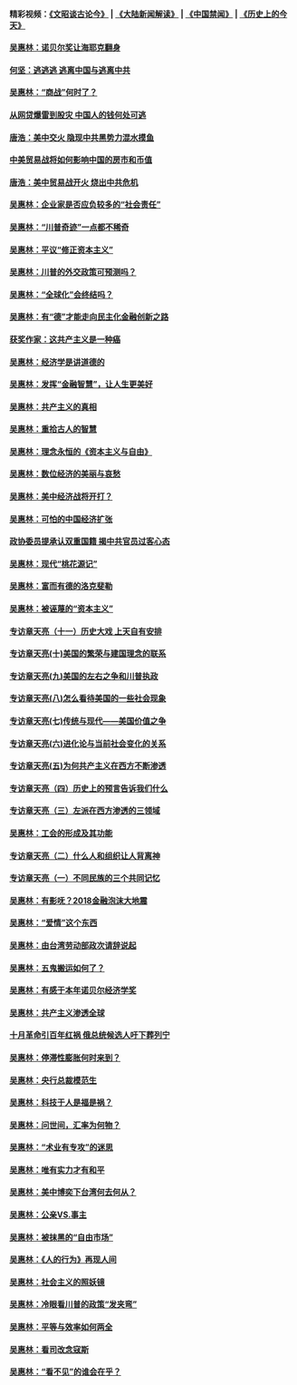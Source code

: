 #### 精彩视频：[《文昭谈古论今》](https://github.com/gfw-breaker/wenzhao/blob/master/README.md?t=12250931) | [《大陆新闻解读》](https://github.com/gfw-breaker/ntdtv-comedy/blob/master/README.md?t=12250931) | [《中国禁闻》](https://github.com/gfw-breaker/ntdtv-news/blob/master/README.md?t=12250931) | [《历史上的今天》](https://github.com/gfw-breaker/today-in-history/blob/master/README.md?t=12250931) 

#### [吴惠林：诺贝尔奖让海耶克翻身](../pages/nsc423/n10890049.md?t=12250931) 

#### [何坚：逃逃逃 逃离中国与逃离中共](../pages/nsc423/n10592891.md?t=12250931) 

#### [吴惠林：“商战”何时了？](../pages/nsc423/n10573558.md?t=12250931) 

#### [从网贷爆雷到股灾 中国人的钱何处可逃](../pages/nsc423/n10572800.md?t=12250931) 

#### [唐浩：美中交火 隐现中共黑势力混水摸鱼](../pages/nsc423/n10544040.md?t=12250931) 

#### [中美贸易战将如何影响中国的房市和币值](../pages/nsc423/n10543697.md?t=12250931) 

#### [唐浩：美中贸易战开火 烧出中共危机](../pages/nsc423/n10540126.md?t=12250931) 

#### [吴惠林：企业家是否应负较多的“社会责任”](../pages/nsc423/n10535022.md?t=12250931) 

#### [吴惠林：“川普奇迹”一点都不稀奇](../pages/nsc423/n10512808.md?t=12250931) 

#### [吴惠林：平议“修正资本主义”](../pages/nsc423/n10495724.md?t=12250931) 

#### [吴惠林：川普的外交政策可预测吗？](../pages/nsc423/n10462387.md?t=12250931) 

#### [吴惠林：“全球化”会终结吗？](../pages/nsc423/n10452838.md?t=12250931) 

#### [吴惠林：有“德”才能走向民主化金融创新之路](../pages/nsc423/n10432292.md?t=12250931) 

#### [获奖作家：这共产主义是一种癌](../pages/nsc423/n10431541.md?t=12250931) 

#### [吴惠林：经济学是讲道德的](../pages/nsc423/n10398014.md?t=12250931) 

#### [吴惠林：发挥“金融智慧”，让人生更美好](../pages/nsc423/n10375019.md?t=12250931) 

#### [吴惠林：共产主义的真相](../pages/nsc423/n10351394.md?t=12250931) 

#### [吴惠林：重拾古人的智慧](../pages/nsc423/n10337691.md?t=12250931) 

#### [吴惠林：理念永恒的《资本主义与自由》](../pages/nsc423/n10316274.md?t=12250931) 

#### [吴惠林：数位经济的美丽与哀愁](../pages/nsc423/n10292946.md?t=12250931) 

#### [吴惠林：美中经济战将开打？](../pages/nsc423/n10258825.md?t=12250931) 

#### [吴惠林：可怕的中国经济扩张](../pages/nsc423/n10219147.md?t=12250931) 

#### [政协委员提承认双重国籍 揭中共官员过客心态](../pages/nsc423/n10208809.md?t=12250931) 

#### [吴惠林：现代“桃花源记”](../pages/nsc423/n10185234.md?t=12250931) 

#### [吴惠林：富而有德的洛克斐勒](../pages/nsc423/n10142264.md?t=12250931) 

#### [吴惠林：被诬蔑的“资本主义”](../pages/nsc423/n10124816.md?t=12250931) 

#### [专访章天亮（十一）历史大戏 上天自有安排](../pages/nsc423/n10094905.md?t=12250931) 

#### [专访章天亮(十)美国的繁荣与建国理念的联系](../pages/nsc423/n10094899.md?t=12250931) 

#### [专访章天亮(九)美国的左右之争和川普执政](../pages/nsc423/n10094889.md?t=12250931) 

#### [专访章天亮(八)怎么看待美国的一些社会现象](../pages/nsc423/n10094857.md?t=12250931) 

#### [专访章天亮(七)传统与现代——美国价值之争](../pages/nsc423/n10093140.md?t=12250931) 

#### [专访章天亮(六)进化论与当前社会变化的关系](../pages/nsc423/n10092036.md?t=12250931) 

#### [专访章天亮(五)为何共产主义在西方不断渗透](../pages/nsc423/n10083620.md?t=12250931) 

#### [专访章天亮（四）历史上的预言告诉我们什么](../pages/nsc423/n10083606.md?t=12250931) 

#### [专访章天亮（三）左派在西方渗透的三领域](../pages/nsc423/n10081115.md?t=12250931) 

#### [吴惠林：工会的形成及其功能](../pages/nsc423/n10080633.md?t=12250931) 

#### [专访章天亮（二）什么人和组织让人背离神](../pages/nsc423/n10076637.md?t=12250931) 

#### [专访章天亮（一）不同民族的三个共同记忆](../pages/nsc423/n10074188.md?t=12250931) 

#### [吴惠林：有影呒？2018金融泡沫大地震](../pages/nsc423/n10040534.md?t=12250931) 

#### [吴惠林：“爱情”这个东西](../pages/nsc423/n10019423.md?t=12250931) 

#### [吴惠林：由台湾劳动部政次请辞说起](../pages/nsc423/n9979679.md?t=12250931) 

#### [吴惠林：五鬼搬运如何了？](../pages/nsc423/n9925338.md?t=12250931) 

#### [吴惠林：有感于本年诺贝尔经济学奖](../pages/nsc423/n9871883.md?t=12250931) 

#### [吴惠林：共产主义渗透全球](../pages/nsc423/n9812748.md?t=12250931) 

#### [十月革命引百年红祸 俄总统候选人吁下葬列宁](../pages/nsc423/n9810182.md?t=12250931) 

#### [吴惠林：停滞性膨胀何时来到？](../pages/nsc423/n9764136.md?t=12250931) 

#### [吴惠林：央行总裁模范生](../pages/nsc423/n9728134.md?t=12250931) 

#### [吴惠林：科技于人是福是祸？](../pages/nsc423/n9672982.md?t=12250931) 

#### [吴惠林：问世间，汇率为何物？](../pages/nsc423/n9621788.md?t=12250931) 

#### [吴惠林：“术业有专攻”的迷思](../pages/nsc423/n9580363.md?t=12250931) 

#### [吴惠林：唯有实力才有和平](../pages/nsc423/n9529599.md?t=12250931) 

#### [吴惠林：美中博奕下台湾何去何从？](../pages/nsc423/n9483598.md?t=12250931) 

#### [吴惠林：公亲VS.事主](../pages/nsc423/n9425637.md?t=12250931) 

#### [吴惠林：被抹黑的“自由市场”](../pages/nsc423/n9351545.md?t=12250931) 

#### [吴惠林：《人的行为》再现人间](../pages/nsc423/n9296339.md?t=12250931) 

#### [吴惠林：社会主义的照妖镜](../pages/nsc423/n9243460.md?t=12250931) 

#### [吴惠林：冷眼看川普的政策“发夹弯”](../pages/nsc423/n9120684.md?t=12250931) 

#### [吴惠林：平等与效率如何两全](../pages/nsc423/n9075430.md?t=12250931) 

#### [吴惠林：看司改念寇斯](../pages/nsc423/n9024915.md?t=12250931) 

#### [吴惠林：“看不见”的谁会在乎？](../pages/nsc423/n8977488.md?t=12250931) 

